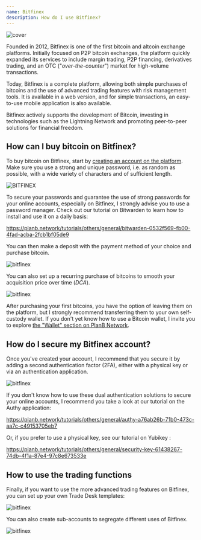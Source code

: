 ```yaml
---
name: Bitfinex
description: How do I use Bitfinex?
---
```

![cover](assets/cover.webp)

Founded in 2012, Bitfinex is one of the first bitcoin and altcoin exchange platforms. Initially focused on P2P bitcoin exchanges, the platform quickly expanded its services to include margin trading, P2P financing, derivatives trading, and an OTC ("*over-the-counter*") market for high-volume transactions.

Today, Bitfinex is a complete platform, allowing both simple purchases of bitcoins and the use of advanced trading features with risk management tools. It is available in a web version, and for simple transactions, an easy-to-use mobile application is also available.

Bitfinex actively supports the development of Bitcoin, investing in technologies such as the Lightning Network and promoting peer-to-peer solutions for financial freedom.

## How can I buy bitcoin on Bitfinex?

To buy bitcoin on Bitfinex, start by [creating an account on the platform](https://www.bitfinex.com/sign-up/). Make sure you use a strong and unique password, i.e. as random as possible, with a wide variety of characters and of sufficient length.

![BITFINEX](assets/notext/01.webp)

To secure your passwords and guarantee the use of strong passwords for your online accounts, especially on Bitfinex, I strongly advise you to use a password manager. Check out our tutorial on Bitwarden to learn how to install and use it on a daily basis:

https://planb.network/tutorials/others/general/bitwarden-0532f569-fb00-4fad-acba-2fcb1bf05de9

You can then make a deposit with the payment method of your choice and purchase bitcoin.

![bitfinex](https://youtu.be/z2YlJr9sF20)

You can also set up a recurring purchase of bitcoins to smooth your acquisition price over time (*DCA*).

![bitfinex](https://youtu.be/8uoBacYSn08)

After purchasing your first bitcoins, you have the option of leaving them on the platform, but I strongly recommend transferring them to your own self-custody wallet. If you don't yet know how to use a Bitcoin wallet, I invite you to explore [the "Wallet" section on PlanB Network](https://planb.network/tutorials/wallet).

## How do I secure my Bitfinex account?

Once you've created your account, I recommend that you secure it by adding a second authentication factor (2FA), either with a physical key or via an authentication application.

![bitfinex](https://youtu.be/_Ah34kG6tng)

If you don't know how to use these dual authentication solutions to secure your online accounts, I recommend you take a look at our tutorial on the Authy application:

https://planb.network/tutorials/others/general/authy-a76ab26b-71b0-473c-aa7c-c49153705eb7

Or, if you prefer to use a physical key, see our tutorial on Yubikey :

https://planb.network/tutorials/others/general/security-key-61438267-74db-4f1a-87e4-97c8e673533e
## How to use the trading functions

Finally, if you want to use the more advanced trading features on Bitfinex, you can set up your own Trade Desk templates:

![bitfinex](https://youtu.be/byIyWgLGejI)

You can also create sub-accounts to segregate different uses of Bitfinex.

![bitfinex](https://youtu.be/aOBXgcuJ5fI)
